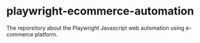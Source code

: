 # playwright-ecommerce-automation
The reporsitory about the Playwright Javascript web automation using e-commerce platform.
